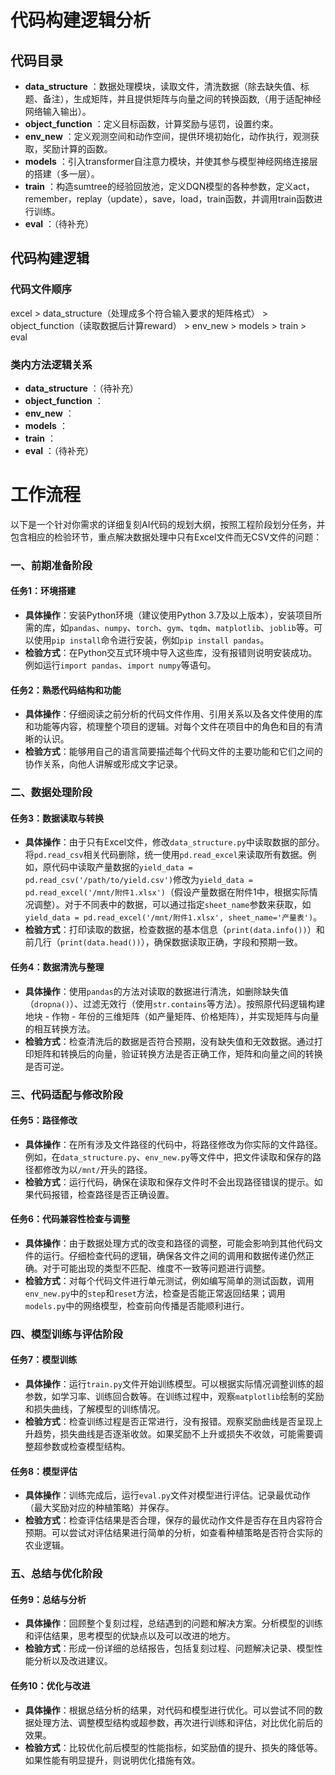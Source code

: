 # 代码构建逻辑分析

## 代码目录
- **data_structure** ：数据处理模块，读取文件，清洗数据（除去缺失值、标题、备注），生成矩阵，并且提供矩阵与向量之间的转换函数,（用于适配神经网络输入输出）。
- **object_function** ：定义目标函数，计算奖励与惩罚，设置约束。
- **env_new** ：定义观测空间和动作空间，提供环境初始化，动作执行，观测获取，奖励计算的函数。
- **models** ：引入transformer自注意力模块，并使其参与模型神经网络连接层的搭建（多一层）。
- **train** ：构造sumtree的经验回放池，定义DQN模型的各种参数，定义act，remember，replay（update），save，load，train函数，并调用train函数进行训练。
- **eval** ：（待补充）

## 代码构建逻辑

### 代码文件顺序
excel > data_structure（处理成多个符合输入要求的矩阵格式） > object_function（读取数据后计算reward） > env_new > models > train > eval

### 类内方法逻辑关系
- **data_structure** ：（待补充）
- **object_function** ：
- **env_new** ：
- **models** ：
- **train** ：
- **eval** ：（待补充）

# 工作流程
以下是一个针对你需求的详细复刻AI代码的规划大纲，按照工程阶段划分任务，并包含相应的检验环节，重点解决数据处理中只有Excel文件而无CSV文件的问题：

### 一、前期准备阶段
#### 任务1：环境搭建
- **具体操作**：安装Python环境（建议使用Python 3.7及以上版本），安装项目所需的库，如`pandas`、`numpy`、`torch`、`gym`、`tqdm`、`matplotlib`、`joblib`等。可以使用`pip install`命令进行安装，例如`pip install pandas`。
- **检验方式**：在Python交互式环境中导入这些库，没有报错则说明安装成功。例如运行`import pandas`、`import numpy`等语句。

#### 任务2：熟悉代码结构和功能
- **具体操作**：仔细阅读之前分析的代码文件作用、引用关系以及各文件使用的库和功能等内容，梳理整个项目的逻辑。对每个文件在项目中的角色和目的有清晰的认识。
- **检验方式**：能够用自己的语言简要描述每个代码文件的主要功能和它们之间的协作关系，向他人讲解或形成文字记录。

### 二、数据处理阶段
#### 任务3：数据读取与转换
- **具体操作**：由于只有Excel文件，修改`data_structure.py`中读取数据的部分。将`pd.read_csv`相关代码删除，统一使用`pd.read_excel`来读取所有数据。例如，原代码中读取产量数据的`yield_data = pd.read_csv('/path/to/yield.csv')`修改为`yield_data = pd.read_excel('/mnt/附件1.xlsx')`（假设产量数据在附件1中，根据实际情况调整）。对于不同表中的数据，可以通过指定`sheet_name`参数来获取，如`yield_data = pd.read_excel('/mnt/附件1.xlsx', sheet_name='产量表')`。
- **检验方式**：打印读取的数据，检查数据的基本信息（`print(data.info())`）和前几行（`print(data.head())`），确保数据读取正确，字段和预期一致。

#### 任务4：数据清洗与整理
- **具体操作**：使用`pandas`的方法对读取的数据进行清洗，如删除缺失值（`dropna()`）、过滤无效行（使用`str.contains`等方法）。按照原代码逻辑构建地块 - 作物 - 年份的三维矩阵（如产量矩阵、价格矩阵），并实现矩阵与向量的相互转换方法。
- **检验方式**：检查清洗后的数据是否符合预期，没有缺失值和无效数据。通过打印矩阵和转换后的向量，验证转换方法是否正确工作，矩阵和向量之间的转换是否可逆。

### 三、代码适配与修改阶段
#### 任务5：路径修改
- **具体操作**：在所有涉及文件路径的代码中，将路径修改为你实际的文件路径。例如，在`data_structure.py`、`env_new.py`等文件中，把文件读取和保存的路径都修改为以`/mnt/`开头的路径。
- **检验方式**：运行代码，确保在读取和保存文件时不会出现路径错误的提示。如果代码报错，检查路径是否正确设置。

#### 任务6：代码兼容性检查与调整
- **具体操作**：由于数据处理方式的改变和路径的调整，可能会影响到其他代码文件的运行。仔细检查代码的逻辑，确保各文件之间的调用和数据传递仍然正确。对于可能出现的类型不匹配、维度不一致等问题进行调整。
- **检验方式**：对每个代码文件进行单元测试，例如编写简单的测试函数，调用`env_new.py`中的`step`和`reset`方法，检查是否能正常返回结果；调用`models.py`中的网络模型，检查前向传播是否能顺利进行。

### 四、模型训练与评估阶段
#### 任务7：模型训练
- **具体操作**：运行`train.py`文件开始训练模型。可以根据实际情况调整训练的超参数，如学习率、训练回合数等。在训练过程中，观察`matplotlib`绘制的奖励和损失曲线，了解模型的训练情况。
- **检验方式**：检查训练过程是否正常进行，没有报错。观察奖励曲线是否呈现上升趋势，损失曲线是否逐渐收敛。如果奖励不上升或损失不收敛，可能需要调整超参数或检查模型结构。

#### 任务8：模型评估
- **具体操作**：训练完成后，运行`eval.py`文件对模型进行评估。记录最优动作（最大奖励对应的种植策略）并保存。
- **检验方式**：检查评估结果是否合理，保存的最优动作文件是否存在且内容符合预期。可以尝试对评估结果进行简单的分析，如查看种植策略是否符合实际的农业逻辑。

### 五、总结与优化阶段
#### 任务9：总结与分析
- **具体操作**：回顾整个复刻过程，总结遇到的问题和解决方案。分析模型的训练和评估结果，思考模型的优缺点以及可以改进的地方。
- **检验方式**：形成一份详细的总结报告，包括复刻过程、问题解决记录、模型性能分析以及改进建议。

#### 任务10：优化与改进
- **具体操作**：根据总结分析的结果，对代码和模型进行优化。可以尝试不同的数据处理方法、调整模型结构或超参数，再次进行训练和评估，对比优化前后的效果。
- **检验方式**：比较优化前后模型的性能指标，如奖励值的提升、损失的降低等。如果性能有明显提升，则说明优化措施有效。 